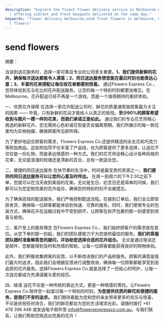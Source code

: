```yaml
---
description: "Explore the finest flower delivery service in Melbourne with Flowers Express Co.,\
  \ offering vibrant and fresh bouquets delivered on the same day."
keywords: "flower delivery melbourne,send fresh flowers in melbourne, Online Flower Delivery,melbourne\
  \ flowers"
---
```

# send flowers

摘要：

当谈到送花服务时，选择一家可靠且专业的公司至关重要。**1、我们提供新鲜的花卉，确保每次送达都能令人满意；2、同日送达服务使您能在最后时刻也能表达心意；3、丰富的花束搭配让每位收花者都感到惊喜。** 通过Flowers Express Co.，您将体验到无与伦比的花卉配送服务，让您的每一个特别时刻都更加难忘。在Melbourne，花卉配送已经不再是一个游戏，而是一个值得期待的美好体验。

一、优质花卉保障
在选择一家花卉配送公司时，鲜花的质量通常是顾客最为关注的因素 —— 毕竟，只有新鲜的花朵才能给人以真正的愉悦。**至少90%的顾客希望收到与图片一模一样的花束，而我们承诺正是如此。** 通过我们的专业花艺师精心挑选的新鲜花卉，您无需担心色彩或花型是否会偏离预期。我们所展示的每一款花束均为实物拍摄，确保顾客所见即所得。

为了更好地迎合顾客的需求，Flowers Express Co.还提供精选的永生花和巧克力等附加商品。这些附加项不仅丰富了产品线，也为顾客提供了更多选择，让送花不仅仅是一份礼物，而是表达情感的一种方式。我们的花艺师会精心设计各种风格的花束，无论是浪漫的玫瑰还是清新的百合，总有一款适合您。

二、便捷的同日送达服务
在快节奏的生活中，时间是最宝贵的资源之一。**我们提供的同日送达服务可以让您的心意及时传达。** 在周一到周六的下午2:30之前下单，您就可以在当天收到美丽的花束。无论是生日、纪念日还是简单的问候，我们都可以为您定制完美的花卉组合，确保您的特别时刻不会被遗忘。

为了确保高效的配送服务，我们严格控制配送流程。在接到订单后，我们会立即安排发货，确保每一位顾客都能体验到快速、可靠的服务。同时，我们使用专业的包装方式，确保花卉在运输过程中不受到损坏，让顾客在拆开包裹的那一刻感受到惊喜与愉悦。

三、客户至上的服务理念
在Flowers Express Co.，我们始终把客户的需求放在首位。从您下单的那一刻起，我们的团队便致力于为您提供最佳的服务。**我们的客服团队随时准备解答您的疑问，并协助您选择合适的花卉组合。** 无论是通过电话还是邮件，您都能得到及时和热情的帮助，让每一位顾客都能获得良好的购物体验。

此外，我们积极收集顾客的反馈，以不断改进我们的产品和服务。顾客的满意是我们最大的追求，因此我们会根据反馈进行调整改进，确保每一位顾客都能享受到高品质的花卉服务。选择Flowers Express Co.就是选择了一份贴心的呵护，让每一次送花都成为充满温暖与爱的经历。

四、结语
送花不仅是一种传统的表达方式，更是一种情感的寄托。让Flowers Express Co.陪伴您一起度过每一个特别的时刻，**为您提供优质的鲜花和便捷的服务，是我们不变的追求。** 我们期待着能为您和您的亲友带来更多的欢乐与惊喜，不论是庆祝任何场合，我们的鲜花都会为您的生活增添光彩。请随时拨打 +61 478 396 448 或发送电子邮件至 info@flowersexpressco.com.au，与我们联系，让我们帮助您挑选出完美的花卉！
